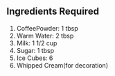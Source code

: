 ## Ingredients Required
1. CoffeePowder: 1 tbsp 
2. Warm Water: 2 tbsp
3. Milk: 1 1/2 cup
4. Sugar: 1 tbsp
5. Ice Cubes: 6
6. Whipped Cream(for decoration)